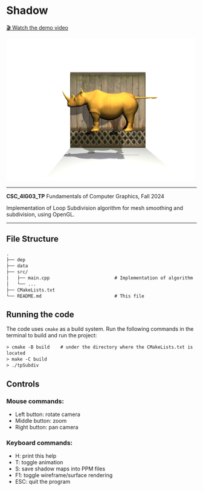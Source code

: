 # Shadow

[🎬 Watch the demo video](https://github.com/llada60/Shadow_Real-time_Rendering/raw/refs/heads/main/demo/video.mp4)

<img src="demo/demo.png" alt="shadow" width="500"/>


---

**CSC_4IG03_TP** Fundamentals of Computer Graphics, Fall 2024

Implementation of Loop Subdivision algorithm for mesh smoothing and subdivision, using OpenGL. 

---



## File Structure

```
.
├── dep
├── data
├── src/
│   ├── main.cpp                        # Implementation of algorithm
│   └── ...
├── CMakeLists.txt
└── README.md                           # This file
```

## Running the code

The code uses `cmake` as a build system. Run the following commands in the terminal to build and run the project:

```
> cmake -B build    # under the directory where the CMakeLists.txt is located
> make -C build
> ./tpSubdiv        
```

## Controls

### Mouse commands:
- Left button: rotate camera
- Middle button: zoom
- Right button: pan camera
### Keyboard commands:
- H: print this help
- T: toggle animation
- S: save shadow maps into PPM files
- F1: toggle wireframe/surface rendering
- ESC: quit the program
